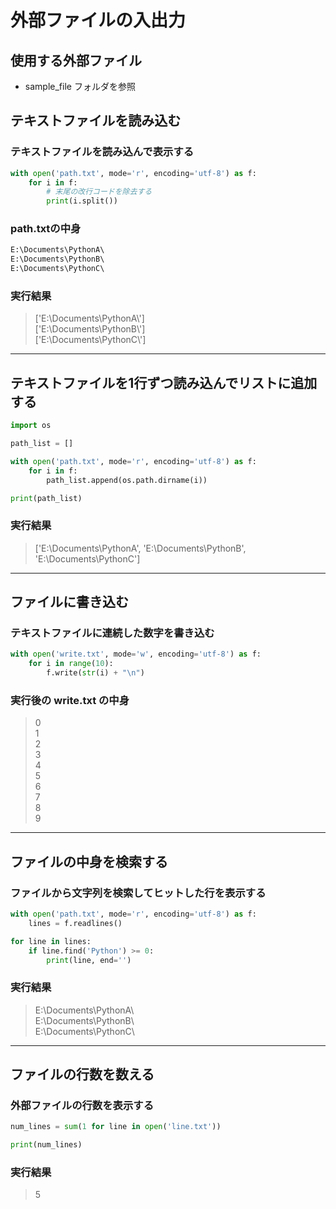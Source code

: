 # 外部ファイルの入出力

## 使用する外部ファイル

 * sample_file フォルダを参照

## テキストファイルを読み込む

### テキストファイルを読み込んで表示する

```python
with open('path.txt', mode='r', encoding='utf-8') as f:
    for i in f:
        # 末尾の改行コードを除去する
        print(i.split())
```

### path.txtの中身

```txt
E:\Documents\PythonA\
E:\Documents\PythonB\
E:\Documents\PythonC\
```

### 実行結果

> ['E:\\Documents\\PythonA\\']  
  ['E:\\Documents\\PythonB\\']  
  ['E:\\Documents\\PythonC\\']

---

## テキストファイルを1行ずつ読み込んでリストに追加する

```python
import os

path_list = []

with open('path.txt', mode='r', encoding='utf-8') as f:
    for i in f:
        path_list.append(os.path.dirname(i))

print(path_list)
```

### 実行結果

> ['E:\\Documents\\PythonA', 'E:\\Documents\\PythonB', 'E:\\Documents\\PythonC']

---

## ファイルに書き込む

### テキストファイルに連続した数字を書き込む

```python
with open('write.txt', mode='w', encoding='utf-8') as f:
    for i in range(10):
        f.write(str(i) + "\n")
```

### 実行後の **write.txt** の中身

> 0  
  1  
  2  
  3  
  4  
  5  
  6  
  7  
  8  
  9

---

## ファイルの中身を検索する

### ファイルから文字列を検索してヒットした行を表示する

```python
with open('path.txt', mode='r', encoding='utf-8') as f:
    lines = f.readlines()

for line in lines:
    if line.find('Python') >= 0:
        print(line, end='')
```

### 実行結果

> E:\Documents\PythonA\  
  E:\Documents\PythonB\  
  E:\Documents\PythonC\

---

## ファイルの行数を数える

### 外部ファイルの行数を表示する

```python
num_lines = sum(1 for line in open('line.txt'))

print(num_lines)
```

### 実行結果

> 5
